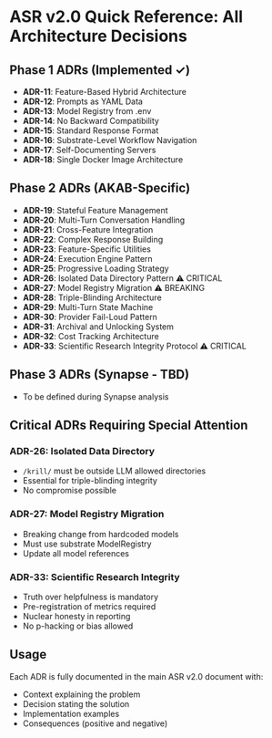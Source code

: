 # ASR v2.0 Quick Reference: All Architecture Decisions

## Phase 1 ADRs (Implemented ✓)
- **ADR-11**: Feature-Based Hybrid Architecture
- **ADR-12**: Prompts as YAML Data
- **ADR-13**: Model Registry from .env
- **ADR-14**: No Backward Compatibility
- **ADR-15**: Standard Response Format
- **ADR-16**: Substrate-Level Workflow Navigation
- **ADR-17**: Self-Documenting Servers
- **ADR-18**: Single Docker Image Architecture

## Phase 2 ADRs (AKAB-Specific)
- **ADR-19**: Stateful Feature Management
- **ADR-20**: Multi-Turn Conversation Handling
- **ADR-21**: Cross-Feature Integration
- **ADR-22**: Complex Response Building
- **ADR-23**: Feature-Specific Utilities
- **ADR-24**: Execution Engine Pattern
- **ADR-25**: Progressive Loading Strategy
- **ADR-26**: Isolated Data Directory Pattern ⚠️ CRITICAL
- **ADR-27**: Model Registry Migration ⚠️ BREAKING
- **ADR-28**: Triple-Blinding Architecture
- **ADR-29**: Multi-Turn State Machine
- **ADR-30**: Provider Fail-Loud Pattern
- **ADR-31**: Archival and Unlocking System
- **ADR-32**: Cost Tracking Architecture
- **ADR-33**: Scientific Research Integrity Protocol ⚠️ CRITICAL

## Phase 3 ADRs (Synapse - TBD)
- To be defined during Synapse analysis

## Critical ADRs Requiring Special Attention

### ADR-26: Isolated Data Directory
- `/krill/` must be outside LLM allowed directories
- Essential for triple-blinding integrity
- No compromise possible

### ADR-27: Model Registry Migration
- Breaking change from hardcoded models
- Must use substrate ModelRegistry
- Update all model references

### ADR-33: Scientific Research Integrity
- Truth over helpfulness is mandatory
- Pre-registration of metrics required
- Nuclear honesty in reporting
- No p-hacking or bias allowed

## Usage
Each ADR is fully documented in the main ASR v2.0 document with:
- Context explaining the problem
- Decision stating the solution
- Implementation examples
- Consequences (positive and negative)
